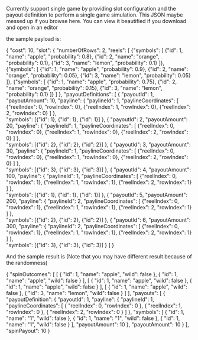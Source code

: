 
Currently support single game by providing slot configuration and the payout definition to perform a single game simulation.
This JSON maybe messed up if you browse here. You can view it beautified if you download and open in an editor

the sample payload is:

{
    "cost": 10,
    "slot": {
        "numberOfRows": 2,
        "reels": [
            {"symbols": [
                    {"id": 1, "name": "apple", "probability": 0.8},
                    {"id": 2, "name": "orange", "probability": 0.1},
                    {"id": 3, "name": "lemon", "probability": 0.1}
            ]},
            {"symbols": [
                    {"id": 1, "name": "apple", "probability": 0.9},
                    {"id": 2, "name": "orange", "probability": 0.05},
                    {"id": 3, "name": "lemon", "probability": 0.05}
            ]},
            {"symbols": [
                {"id": 1, "name": "apple", "probability": 0.75},
                {"id": 2, "name": "orange", "probability": 0.15},
                {"id": 3, "name": "lemon", "probability": 0.1}
           ]}
        ]
    },
    "payoutDefinitions": [
        {
            "payoutId": 1, 
            "payoutAmount": 10,
            "payline": {
                "paylineId": 1,
                "paylineCoordinates": [
                    {"reelIndex": 0, "rowIndex": 0}, 
                    {"reelIndex": 1, "rowIndex": 0},
                    {"reelIndex": 2, "rowIndex": 0}
                ]
            },            
            "symbols": [{"id": 1}, {"id": 1}, {"id": 1}]
        },
        {
            "payoutId": 2, 
            "payoutAmount": 20,
            "payline": {
                "paylineId": 1,
                "paylineCoordinates": [
                    {"reelIndex": 0, "rowIndex": 0}, 
                    {"reelIndex": 1, "rowIndex": 0},
                    {"reelIndex": 2, "rowIndex": 0}
                ]
            },            
            "symbols": [{"id": 2}, {"id": 2}, {"id": 2}]
        },
         {
            "payoutId": 3, 
            "payoutAmount": 30,
            "payline": {
                "paylineId": 1,
                "paylineCoordinates": [
                    {"reelIndex": 0, "rowIndex": 0}, 
                    {"reelIndex": 1, "rowIndex": 0},
                    {"reelIndex": 2, "rowIndex": 0}
                ]
            },            
            "symbols": [{"id": 3}, {"id": 3}, {"id": 3}]
        },
        {
            "payoutId": 4, 
            "payoutAmount": 100,
            "payline": {
                "paylineId": 1,
                "paylineCoordinates": [
                    {"reelIndex": 0, "rowIndex": 1}, 
                    {"reelIndex": 1, "rowIndex": 1},
                    {"reelIndex": 2, "rowIndex": 1}
                ]
            },            
            "symbols": [{"id": 1}, {"id": 1}, {"id": 1}]
        },
         {
            "payoutId": 5, 
            "payoutAmount": 200,
            "payline": {
                "paylineId": 2,
                "paylineCoordinates": [
                    {"reelIndex": 0, "rowIndex": 1}, 
                    {"reelIndex": 1, "rowIndex": 1},
                    {"reelIndex": 2, "rowIndex": 1}
                ]
            },            
            "symbols": [{"id": 2}, {"id": 2}, {"id": 2}]
        },
         {
            "payoutId": 6, 
            "payoutAmount": 300,
            "payline": {
                "paylineId": 2,
                "paylineCoordinates": [
                    {"reelIndex": 0, "rowIndex": 1}, 
                    {"reelIndex": 1, "rowIndex": 1},
                    {"reelIndex": 2, "rowIndex": 1}
                ]
            },            
            "symbols": [{"id": 3}, {"id": 3}, {"id": 3}]
        }
    ]
}


And the sample result is (Note that you may have different result because of the randomness)

{
    "spinOutcomes": [
        [
            {
                "id": 1,
                "name": "apple",
                "wild": false
            },
            {
                "id": 1,
                "name": "apple",
                "wild": false
            }
        ],
        [
            {
                "id": 1,
                "name": "apple",
                "wild": false
            },
            {
                "id": 1,
                "name": "apple",
                "wild": false
            }
        ],
        [
            {
                "id": 1,
                "name": "apple",
                "wild": false
            },
            {
                "id": 3,
                "name": "lemon",
                "wild": false
            }
        ]
    ],
    "payouts": [
        {
            "payoutDefinition": {
                "payoutId": 1,
                "payline": {
                    "paylineId": 1,
                    "paylineCoordinates": [
                        {
                            "reelIndex": 0,
                            "rowIndex": 0
                        },
                        {
                            "reelIndex": 1,
                            "rowIndex": 0
                        },
                        {
                            "reelIndex": 2,
                            "rowIndex": 0
                        }
                    ]
                },
                "symbols": [
                    {
                        "id": 1,
                        "name": "1",
                        "wild": false
                    },
                    {
                        "id": 1,
                        "name": "1",
                        "wild": false
                    },
                    {
                        "id": 1,
                        "name": "1",
                        "wild": false
                    }
                ],
                "payoutAmount": 10
            },
            "payoutAmount": 10
        }
    ],
    "spinPayout": 10
}
